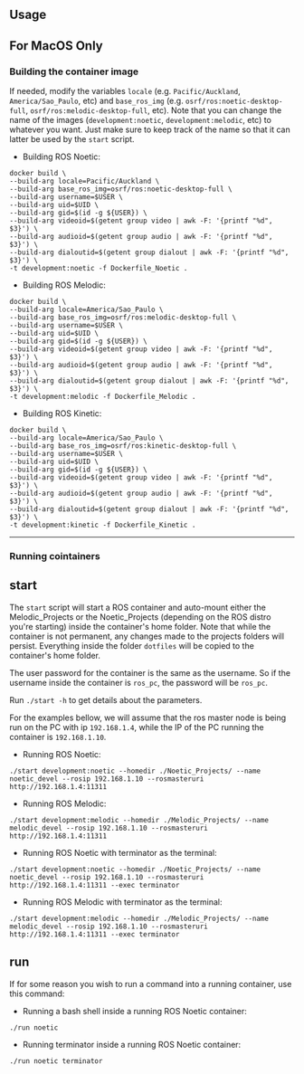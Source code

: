## Usage
## For MacOS Only

### Building the container image

If needed, modify the variables `locale` (e.g. `Pacific/Auckland`, `America/Sao_Paulo`, etc) and `base_ros_img` (e.g. `osrf/ros:noetic-desktop-full`, `osrf/ros:melodic-desktop-full`, etc). Note that you can change the name of the images (`development:noetic`, `development:melodic`, etc) to whatever you want. Just make sure to keep track of the name so that it can latter be used by the `start` script.

- Building ROS Noetic:
```console
docker build \
--build-arg locale=Pacific/Auckland \
--build-arg base_ros_img=osrf/ros:noetic-desktop-full \
--build-arg username=$USER \
--build-arg uid=$UID \
--build-arg gid=$(id -g ${USER}) \
--build-arg videoid=$(getent group video | awk -F: '{printf "%d", $3}') \
--build-arg audioid=$(getent group audio | awk -F: '{printf "%d", $3}') \
--build-arg dialoutid=$(getent group dialout | awk -F: '{printf "%d", $3}') \
-t development:noetic -f Dockerfile_Noetic .
```

- Building ROS Melodic:
```console
docker build \
--build-arg locale=America/Sao_Paulo \
--build-arg base_ros_img=osrf/ros:melodic-desktop-full \
--build-arg username=$USER \
--build-arg uid=$UID \
--build-arg gid=$(id -g ${USER}) \
--build-arg videoid=$(getent group video | awk -F: '{printf "%d", $3}') \
--build-arg audioid=$(getent group audio | awk -F: '{printf "%d", $3}') \
--build-arg dialoutid=$(getent group dialout | awk -F: '{printf "%d", $3}') \
-t development:melodic -f Dockerfile_Melodic .
```

- Building ROS Kinetic:
```console
docker build \
--build-arg locale=America/Sao_Paulo \
--build-arg base_ros_img=osrf/ros:kinetic-desktop-full \
--build-arg username=$USER \
--build-arg uid=$UID \
--build-arg gid=$(id -g ${USER}) \
--build-arg videoid=$(getent group video | awk -F: '{printf "%d", $3}') \
--build-arg audioid=$(getent group audio | awk -F: '{printf "%d", $3}') \
--build-arg dialoutid=$(getent group dialout | awk -F: '{printf "%d", $3}') \
-t development:kinetic -f Dockerfile_Kinetic .
```

---


### Running cointainers

## start
The `start` script will start a ROS container and auto-mount either the Melodic_Projects or the Noetic_Projects (depending on the ROS distro you're starting) inside the container's home folder. Note that while the container is not permanent, any changes made to the projects folders will persist. Everything inside the folder `dotfiles` will be copied to the container's home folder. 

The user password for the container is the same as the username. So if the username inside the container is `ros_pc`, the password will be `ros_pc`.

Run `./start -h` to get details about the parameters.

For the examples bellow, we will assume that the ros master node is being run on the PC with ip `192.168.1.4`, while the IP of the PC running the container is `192.168.1.10`.

- Running ROS Noetic:
```console
./start development:noetic --homedir ./Noetic_Projects/ --name noetic_devel --rosip 192.168.1.10 --rosmasteruri http://192.168.1.4:11311
```

- Running ROS Melodic:
```console
./start development:melodic --homedir ./Melodic_Projects/ --name melodic_devel --rosip 192.168.1.10 --rosmasteruri http://192.168.1.4:11311
```

- Running ROS Noetic with terminator as the terminal:
```console
./start development:noetic --homedir ./Noetic_Projects/ --name noetic_devel --rosip 192.168.1.10 --rosmasteruri http://192.168.1.4:11311 --exec terminator
```

- Running ROS Melodic with terminator as the terminal:
```console
./start development:melodic --homedir ./Melodic_Projects/ --name melodic_devel --rosip 192.168.1.10 --rosmasteruri http://192.168.1.4:11311 --exec terminator
```

## run

If for some reason you wish to run a command into a running container, use this command:

- Running a bash shell inside a running ROS Noetic container:
```console
./run noetic
```

- Running terminator inside a running ROS Noetic container:
```console
./run noetic terminator
```
